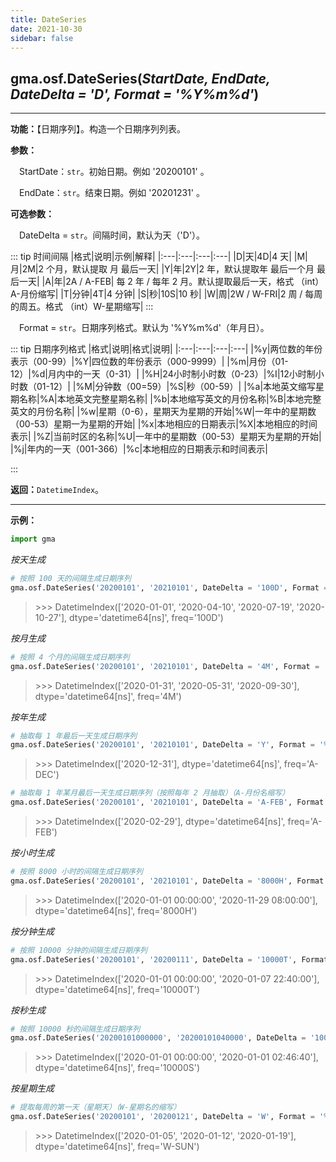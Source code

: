 ```yaml
---
title: DateSeries
date: 2021-10-30
sidebar: false
---
```


##  gma.osf.**DateSeries**(*StartDate, EndDate, DateDelta = 'D', Format = '%Y%m%d'*)

---

**功能：**【日期序列】。构造一个日期序列列表。

**参数：** 

&emsp;StartDate：`str`。初始日期。例如 '20200101' 。

&emsp;EndDate：`str`。结束日期。例如 '20201231' 。 

**可选参数：** 

&emsp;DateDelta = `str`。间隔时间，默认为天（'D'）。

::: tip 时间间隔
|格式|说明|示例|解释|
|:---|:---|:---|:---|
|D|天|4D|4 天|
|M|月|2M|2 个月，默认提取 月 最后一天|
|Y|年|2Y|2 年，默认提取年 最后一个月 最后一天|
|A|年|2A / A-FEB| 每 2 年 / 每年 2 月。默认提取最后一天，格式 （int）A-月份缩写|
|T|分钟|4T|4 分钟|
|S|秒|10S|10 秒|
|W|周|2W / W-FRI|2 周 / 每周的周五。格式 （int）W-星期缩写|
:::

&emsp;Format = `str`。日期序列格式。默认为 '%Y%m%d'（年月日）。

::: tip 日期序列格式
|格式|说明|格式|说明|
|:---|:---|:---|:---|
|%y|两位数的年份表示（00-99）|%Y|四位数的年份表示（000-9999）|
|%m|月份（01-12）|%d|月内中的一天（0-31）|
|%H|24小时制小时数（0-23）|%I|12小时制小时数（01-12）|
|%M|分钟数（00=59）|%S|秒（00-59）|
|%a|本地英文缩写星期名称|%A|本地英文完整星期名称|
|%b|本地缩写英文的月份名称|%B|本地完整英文的月份名称|
|%w|星期（0-6），星期天为星期的开始|%W|一年中的星期数（00-53）星期一为星期的开始|
|%x|本地相应的日期表示|%X|本地相应的时间表示|
|%Z|当前时区的名称|%U|一年中的星期数（00-53）星期天为星期的开始|
|%j|年内的一天（001-366）|%c|本地相应的日期表示和时间表示|

:::

**返回：**`DatetimeIndex`。


---

**示例：**
```python
import gma
```

*按天生成*
```python
# 按照 100 天的间隔生成日期序列
gma.osf.DateSeries('20200101', '20210101', DateDelta = '100D', Format = '%Y%m%d')
```
> \>>> DatetimeIndex(['2020-01-01', '2020-04-10', '2020-07-19', '2020-10-27'], dtype='datetime64[ns]', freq='100D')

*按月生成*
```python
# 按照 4 个月的间隔生成日期序列
gma.osf.DateSeries('20200101', '20210101', DateDelta = '4M', Format = '%Y%m%d')
```
> \>>> DatetimeIndex(['2020-01-31', '2020-05-31', '2020-09-30'], dtype='datetime64[ns]', freq='4M')

*按年生成*
```python
# 抽取每 1 年最后一天生成日期序列
gma.osf.DateSeries('20200101', '20210101', DateDelta = 'Y', Format = '%Y%m%d')
```
> \>>> DatetimeIndex(['2020-12-31'], dtype='datetime64[ns]', freq='A-DEC')

```python
# 抽取每 1 年某月最后一天生成日期序列（按照每年 2 月抽取）（A-月份名缩写）
gma.osf.DateSeries('20200101', '20210101', DateDelta = 'A-FEB', Format = '%Y%m%d')
```
> \>>> DatetimeIndex(['2020-02-29'], dtype='datetime64[ns]', freq='A-FEB')

*按小时生成*
```python
# 按照 8000 小时的间隔生成日期序列
gma.osf.DateSeries('20200101', '20210101', DateDelta = '8000H', Format = '%Y%m%d')
```
> \>>> DatetimeIndex(['2020-01-01 00:00:00', '2020-11-29 08:00:00'], dtype='datetime64[ns]', freq='8000H')

*按分钟生成*
```python
# 按照 10000 分钟的间隔生成日期序列
gma.osf.DateSeries('20200101', '20200111', DateDelta = '10000T', Format = '%Y%m%d')
```
> \>>> DatetimeIndex(['2020-01-01 00:00:00', '2020-01-07 22:40:00'], dtype='datetime64[ns]', freq='10000T')

*按秒生成*
```python
# 按照 10000 秒的间隔生成日期序列
gma.osf.DateSeries('20200101000000', '20200101040000', DateDelta = '10000S', Format = '%Y%m%d%H%M%S')
```
> \>>> DatetimeIndex(['2020-01-01 00:00:00', '2020-01-01 02:46:40'], dtype='datetime64[ns]', freq='10000S')

*按星期生成*
```python
# 提取每周的第一天（星期天）（W-星期名的缩写）
gma.osf.DateSeries('20200101', '20200121', DateDelta = 'W', Format = '%Y%m%d')
```
> \>>> DatetimeIndex(['2020-01-05', '2020-01-12', '2020-01-19'], dtype='datetime64[ns]', freq='W-SUN')


